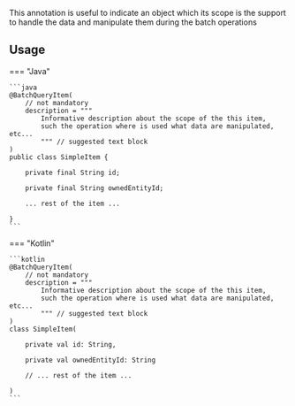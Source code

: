 This annotation is useful to indicate an object which its scope is the support to handle the data and manipulate them 
during the batch operations

## Usage

=== "Java"
    
    ```java
    @BatchQueryItem(
        // not mandatory
        description = """
            Informative description about the scope of the this item, 
            such the operation where is used what data are manipulated, etc...
            """ // suggested text block
    )
    public class SimpleItem {
    
        private final String id;
    
        private final String ownedEntityId;
    
        ... rest of the item ...
    
    }
    ```

=== "Kotlin"

    ```kotlin
    @BatchQueryItem(
        // not mandatory
        description = """
            Informative description about the scope of the this item, 
            such the operation where is used what data are manipulated, etc...
            """ // suggested text block
    )
    class SimpleItem(
    
        private val id: String,
    
        private val ownedEntityId: String
    
        // ... rest of the item ...
    
    )
    ```